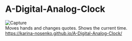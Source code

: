 # A-Digital-Analog-Clock
![Capture](https://user-images.githubusercontent.com/77194094/134966308-28e5e4fa-ef63-4ab7-b7b0-13f4d3e8c0bd.PNG) <br>
Moves hands and changes quotes. Shows the current time.<br>
https://karina-nosenko.github.io/A-Digital-Analog-Clock/
